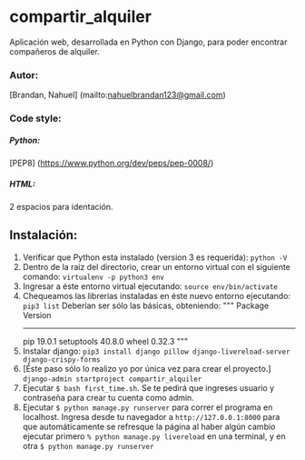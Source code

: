 # compartir_alquiler
Aplicación web, desarrollada en Python con Django, para poder encontrar compañeros de alquiler.

### Autor:
[Brandan, Nahuel] (mailto:nahuelbrandan123@gmail.com)

### Code style:

##### Python:
[PEP8] (https://www.python.org/dev/peps/pep-0008/)

##### HTML:
2 espacios para identación.

## Instalación:

1.  Verificar que Python esta instalado (version 3 es requerida): `python -V`
2.  Dentro de la raiz del directorio, crear un entorno virtual con el siguiente comando: `virtualenv -p python3 env`
3.  Ingresar a éste entorno virtual ejecutando: `source env/bin/activate`
4.  Chequeamos las librerias instaladas en éste nuevo entorno ejecutando: `pip3 list`
    Deberían ser sólo las básicas, obteniendo:
    """
    Package    Version
    ---------- -------
    pip        19.0.1
    setuptools 40.8.0
    wheel      0.32.3
    """
5.  Instalar django: `pip3 install django pillow django-livereload-server django-crispy-forms`
6.  [Éste paso sólo lo realizo yo por única vez para crear el proyecto.]
    `django-admin startproject compartir_alquiler`
8.  Ejecutar `$ bash first_time.sh`. Se te pedirá que ingreses usuario y contraseña para crear tu cuenta como admin.
9.  Ejecutar `$ python manage.py runserver` para correr el programa en localhost. Ingresa desde tu navegador a `http://127.0.0.1:8000`
    para que automáticamente se refresque la página al haber algún cambio ejecutar primero `% python manage.py livereload` en una terminal, y en otra `$ python manage.py runserver`
